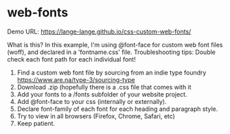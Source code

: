 # web-fonts

Demo URL: https://lange-lange.github.io/css-custom-web-fonts/

What is this? In this example, I'm using @font-face for custom web font files (woff), and declared in a 'fontname.css' file. Troubleshooting tips: Double check each font path for each individual font!

1. Find a custom web font file by sourcing from an indie type foundry https://www.are.na/type-3/sourcing-type
2. Download .zip (hopefully there is a .css file that comes with it
3. Add your fonts to a /fonts subfolder of your website project.
4. Add @font-face to your css (internally or externally).
5. Declare font-family of each font for each heading and paragraph style.
6. Try to view in all browsers (Firefox, Chrome, Safari, etc)
7. Keep patient.
   
